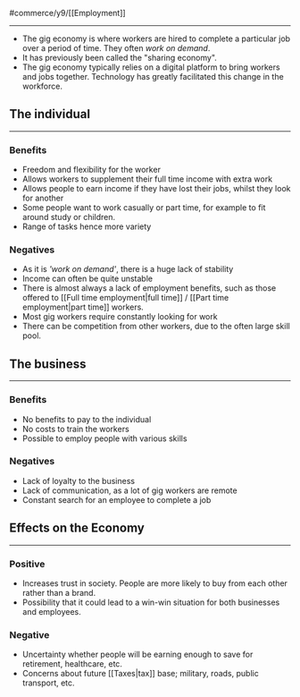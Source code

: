 #commerce/y9/[[Employment]] 

---
- The gig economy is where workers are hired to complete a particular job over a period of time. They often *work on demand*.
- It has previously been called the "sharing economy".
- The gig economy typically relies on a digital platform to bring workers and jobs together. Technology has greatly facilitated this change in the workforce.


## The individual
---
### Benefits 
- Freedom and flexibility for the worker
- Allows workers to supplement their full time income with extra work
- Allows people to earn income if they have lost their jobs, whilst they look for another
- Some people want to work casually or part time, for example to fit around study or children.
- Range of tasks hence more variety

### Negatives
- As it is *'work on demand'*, there is a huge lack of stability
- Income can often be quite unstable
- There is almost always a lack of employment benefits, such as those offered to [[Full time employment|full time]] / [[Part time employment|part time]] workers.
- Most gig workers require constantly looking for work
- There can be competition from other workers, due to the often large skill pool.


## The business
---
### Benefits
- No benefits to pay to the individual
- No costs to train the workers
- Possible to employ people with various skills

### Negatives
- Lack of loyalty to the business
- Lack of communication, as a lot of gig workers are remote
- Constant search for an employee to complete a job


## Effects on the Economy
---
### Positive
- Increases trust in society. People are more likely to buy from each other rather than a brand.
- Possibility that it could lead to a win-win situation for both businesses and employees.

### Negative
- Uncertainty whether people will be earning enough to save for retirement, healthcare, etc.
- Concerns about future [[Taxes|tax]] base; military, roads, public transport, etc.